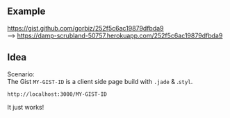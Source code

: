 ## Example
https://gist.github.com/gorbiz/252f5c6ac19879dfbda9  
-->  https://damp-scrubland-50757.herokuapp.com/252f5c6ac19879dfbda9

## Idea

Scenario:  
The Gist `MY-GIST-ID` is a client side page build with `.jade` & .`styl`.

```
http://localhost:3000/MY-GIST-ID
```

It just works!
